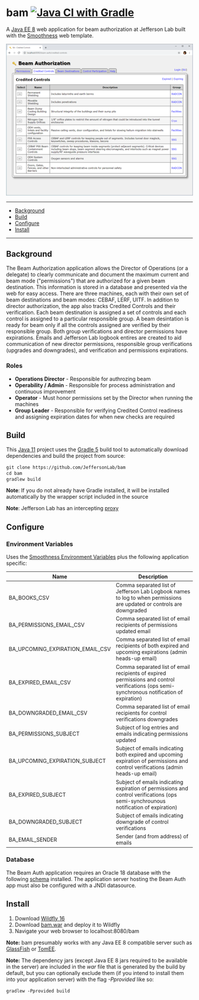 # bam [![Java CI with Gradle](https://github.com/JeffersonLab/bam/workflows/Java%20CI%20with%20Gradle/badge.svg)](https://github.com/JeffersonLab/bam/actions?query=workflow%3A%22Java+CI+with+Gradle%22)
A [Java EE 8](https://en.wikipedia.org/wiki/Jakarta_EE) web application for beam authorization at Jefferson Lab built with the [Smoothness](https://github.com/JeffersonLab/smoothness) web template.

![Screenshot](https://github.com/JeffersonLab/bam/raw/main/Screenshot.png?raw=true "Screenshot")

---
 - [Background](https://github.com/JeffersonLab/bam#background)
 - [Build](https://github.com/JeffersonLab/bam#build)
 - [Configure](https://github.com/JeffersonLab/bam#configure)
 - [Install](https://github.com/JeffersonLab/bam#install)
---

## Background
The Beam Authorization application allows the Director of Operations (or a delegate) to clearly communicate and document the maximum current and beam mode ("permissions") that are authorized for a given beam destination.  This information is stored in a database and presented via the web for easy access.   There are three machines, each with their own set of beam destinations and beam modes: CEBAF, LERF, UITF.  In addition to director authorization, the app also tracks Credited Controls and their verification.  Each beam destination is assigned a set of controls and each control is assigned to a particular responsible group.  A beam desintation is ready for beam only if all the controls assigned are verified by their responsible group.  Both group verifications and director permissions have expirations.   Emails and Jefferson Lab logbook entires are created to aid communication of new director permissions, responsible group verifications (upgrades and downgrades), and verification and permissions expirations.

### Roles
 - **Operations Director** - Responsible for authrozing beam
 - **Operability / Admin** - Responsible for process administration and continuous improvement
 - **Operator** - Must honor permissions set by the Director when running the machines
 - **Group Leader** - Responsible for verifying Credited Control readiness and assigning expiration dates for when new checks are required


## Build
This [Java 11](https://adoptopenjdk.net/) project uses the [Gradle 5](https://gradle.org/) build tool to automatically download dependencies and build the project from source:

```
git clone https://github.com/JeffersonLab/bam
cd bam
gradlew build
```
**Note**: If you do not already have Gradle installed, it will be installed automatically by the wrapper script included in the source

**Note**: Jefferson Lab has an intercepting [proxy](https://gist.github.com/slominskir/92c25a033db93a90184a5994e71d0b78)

## Configure

### Environment Variables
Uses the [Smoothness Environment Variables](https://github.com/JeffersonLab/smoothness#environment-variables) plus the following application specific:

| Name | Description |
|---|---|
| BA_BOOKS_CSV | Comma separated list of Jefferson Lab Logbook names to log to when permissions are updated or controls are downgraded |
| BA_PERMISSIONS_EMAIL_CSV | Comma separated list of email recipients of permissions updated email |
| BA_UPCOMING_EXPIRATION_EMAIL_CSV | Comma separated list of email recipients of both expired and upcoming expirations (admin heads-up email) |
| BA_EXPIRED_EMAIL_CSV | Comma separated list of email recipients of expired permissions and control verifications (ops semi-synchronous notification of expiration) |
| BA_DOWNGRADED_EMAIL_CSV | Comma separated list of email recipients for control verifications downgrades |
| BA_PERMISSIONS_SUBJECT | Subject of log entries and emails indicating permissions updated |
| BA_UPCOMING_EXPIRATION_SUBJECT | Subject of emails indicating both expired and upcoming expiration of permissions and control verifications (admin heads-up email) |
| BA_EXPIRED_SUBJECT | Subject of emails indicating expiration of permissions and control verifications (ops semi-synchrounous notification of expiration) |
| BA_DOWNGRADED_SUBJECT | Subject of emails indicating downgrade of control verifications |
| BA_EMAIL_SENDER | Sender (and from address) of emails |

### Database
The Beam Auth application requires an Oracle 18 database with the following [schema](https://github.com/JeffersonLab/bam/tree/main/schema) installed.   The application server hosting the Beam Auth app must also be configured with a JNDI datasource.

## Install
   1. Download [Wildfly 16](https://www.wildfly.org/downloads/)
   1. Download [bam.war](https://github.com/JeffersonLab/bam/releases) and deploy it to Wildfly
   1. Navigate your web browser to localhost:8080/bam

**Note:** bam presumably works with any Java EE 8 compatible server such as [GlassFish](https://javaee.github.io/glassfish/) or [TomEE](https://tomee.apache.org/).

**Note:** The dependency jars (except Java EE 8 jars required to be available in the server) are included in the _war_ file that is generated by the build by default, but you can optionally exclude them (if you intend to install them into your application server) with the flag _-Pprovided_ like so:
```
gradlew -Pprovided build
```

